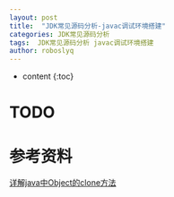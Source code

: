 ```yaml
---
layout: post
title:  "JDK常见源码分析-javac调试环境搭建"
categories: JDK常见源码分析
tags:  JDK常见源码分析 javac调试环境搭建
author: roboslyq
---
```

* content
{:toc}




# TODO
# 参考资料

[详解java中Object的clone方法](https://blog.csdn.net/it_zkc/article/details/73733527)

